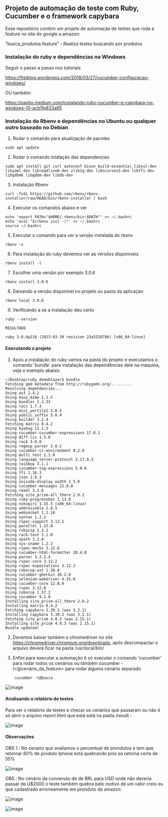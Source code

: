 ## Projeto de automação de teste com Ruby, Cucumber e o framework capybara ##

Esse repositório contém um projeto de automação de testes que roda a feature no site do google a amazon:

 "busca_produtos.feature" - Realiza testes buscando por produtos 

### Instalação do ruby e dependências no Windows ###

Seguir o passo a passo nos tutoriais

https://ftstblog.wordpress.com/2018/03/27/cucumber-configuracao-windows/

OU também:

https://papito.medium.com/instalando-ruby-cucumber-e-capybara-no-windows-10-acb1fe833a95

### Instalação do Rbenv e dependências no Ubuntu ou qualquer outro baseado no Debian ###

1) Rodar o comando para atualização de pacotes
```shell
sudo apt update
```
2) Rodar o comando intalação das dependencias
```shell
sudo apt install git curl autoconf bison build-essential libssl-dev libyaml-dev libreadline6-dev zlib1g-dev libncurses5-dev libffi-dev libgdbm6 libgdbm-dev libdb-dev
```
3) Instalação Rbenv
```shell
curl -fsSL https://github.com/rbenv/rbenv-installer/raw/HEAD/bin/rbenv-installer | bash
```
4) Executar os comandos abaixo e ver

```shell
echo 'export PATH="$HOME/.rbenv/bin:$PATH"' >> ~/.bashrc
echo 'eval "$(rbenv init -)"' >> ~/.bashrc
source ~/.bashrc
```
5) Executar o comando para ver a versão instalada do rbenv
```shell
rbenv -v
```
6) Para instalação do ruby devemos ver as versões disponíveis 
```shell
rbenv install -l
```
7) Escolher uma versão por exemplo 3.0.6
```shell
rbenv install 3.0.6
```
8) Deixando a versão disponível no projeto ou pasta da aplicação
```shell
rbenv local 3.0.6
```
9) Verificando a se a instalação deu certo
```shell
ruby --version

RESULTADO

ruby 3.0.6p216 (2023-03-30 revision 23a532679b) [x86_64-linux]
```

#### Executando o projeto ####

1) Após a instalação do ruby vamos na pasta do projeto e executamos o comando 'bundle' para instalação das dependências dele na máquina, veja o exemplo abaixo:
```shell
~/Desktop/ruby_demoblazer$ bundle
Fetching gem metadata from http://rubygems.org/.........
Resolving dependencies...
Using ast 2.4.2
Using mini_mime 1.1.5
Using bundler 2.2.33
Using racc 1.7.3
Using mini_portile2 2.8.5
Using public_suffix 5.0.4
Using builder 3.2.4
Fetching matrix 0.4.2
Using byebug 11.1.3
Using cucumber-cucumber-expressions 17.0.1
Using diff-lcs 1.5.0
Using rack 3.0.8
Using regexp_parser 2.8.2
Using cucumber-ci-environment 9.2.0
Using multi_test 1.1.0
Using language_server-protocol 3.17.0.3
Using rainbow 3.1.1
Using cucumber-tag-expressions 5.0.6
Using ffi 1.16.3
Using json 2.6.3
Using unicode-display_width 2.5.0
Using cucumber-messages 22.0.0
Using rexml 3.2.6
Fetching site_prism-all_there 2.0.2
Using ruby-progressbar 1.13.0
Using nokogiri 1.15.5 (x86_64-linux)
Using addressable 2.8.5
Using websocket 1.2.10
Using syntax 1.2.2
Using rspec-support 3.12.1
Using parallel 1.23.0
Using rubyzip 2.3.2
Using rack-test 2.1.0
Using xpath 3.2.0
Using sys-uname 1.2.3
Using rspec-mocks 3.12.6
Using cucumber-html-formatter 20.4.0
Using parser 3.2.2.4
Using rspec-core 3.12.2
Using rspec-expectations 3.12.3
Using rubocop-ast 1.30.0
Using cucumber-gherkin 26.2.0
Using selenium-webdriver 4.15.0
Using cucumber-core 12.0.0
Using rspec 3.12.0
Using rubocop 1.57.2
Using cucumber 9.1.0
Installing site_prism-all_there 2.0.2
Installing matrix 0.4.2
Fetching capybara 3.39.2 (was 3.2.1)
Installing capybara 3.39.2 (was 3.2.1)
Fetching site_prism 4.0.3 (was 2.15.1)
Installing site_prism 4.0.3 (was 2.15.1)
Bundle updated!
```

2) Devemos baixar também o chromedriver no site https://chromedriver.chromium.org/downloads, após descompactar o arquivo deverá ficar na pasta /usr/local/bin/

3) Enfim para executar a automação é só executar o comando 'cucumber' para rodar todos os cenários ou também cucumber -t<@cenário_da_feature> para rodar alguma cenário separado
```shell
    cucumber -t@busca
```
![image](https://github.com/thiagoalanjs/demoblazer_bdd_ruby/assets/32438113/b19ec85c-a648-4cfa-8bc5-f981c518a376)

#### Analisando o relatório de testes ####

Para ver o relatório de testes e checar os cenários que passaram ou não é só abrir o arquivo report.html que está está na pasta /result :

![image](https://github.com/thiagoalanjs/desafio_avancado/assets/32438113/f2fd3dfb-963c-437a-8c80-6b1d717b3c32)


#### Observações ####

OBS 1.: No cenário que avaliamos o percentual de prondutos e tem que retornar 80% de produto Iphone está quebrando pois só retorna certa de 55%

![image](https://github.com/thiagoalanjs/desafio_avancado/assets/32438113/c9fd2ec3-70d1-433c-8c63-512425eeae57)

OBS.: No cenário da conversão de de BRL para USD onde não deveria passar de U$2000 o teste também quebra pelo motivo de um valor creio eu que cadastrado erroneamente em pronduto da amazon:

![image](https://github.com/thiagoalanjs/desafio_avancado/assets/32438113/fcd7689a-5014-4fe2-abca-d5afb6a082da)

![image](https://github.com/thiagoalanjs/desafio_avancado/assets/32438113/2ec75a7f-d519-4508-802e-bb550b41ccfa)


